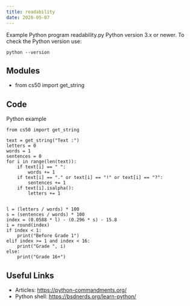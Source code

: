 ```yaml
---
title: readability
date: 2020-05-07
---
```

Example Python program readability.py
Python version 3.x or newer.
To check the Python version use:

    python --version

## Modules

* from cs50 import get_string

## Code

Python example

    from cs50 import get_string
    
    text = get_string("Text :")
    letters = 0
    words = 1
    sentences = 0
    for i in range(len(text)):
        if text[i] == " ":
            words += 1
        if text[i] == "." or text[i] == "!" or text[i] == "?":
            sentences += 1
        if text[i].isalpha():
            letters += 1
    
    
    l = (letters / words) * 100
    s = (sentences / words) * 100
    index = (0.0588 * l) - (0.296 * s) - 15.8
    i = round(index)
    if index < 1:
        print("Before Grade 1")
    elif index >= 1 and index < 16:
        print("Grade ", i)
    else:
        print("Grade 16+")
    
    

## Useful Links

- Articles: https://python-commandments.org/
- Python shell: https://bsdnerds.org/learn-python/
